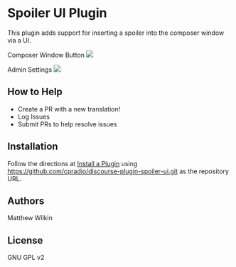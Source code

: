 # Spoiler UI Plugin
This plugin adds support for inserting a spoiler into the composer window via a UI.

Composer Window Button
![](https://raw.githubusercontent.com/cpradio/discourse-plugin-spoiler-ui/master/screenshot-composer.png)

Admin Settings
![](https://raw.githubusercontent.com/cpradio/discourse-plugin-spoiler-ui/master/screenshot-admin-settings.png)

## How to Help

- Create a PR with a new translation!
- Log Issues
- Submit PRs to help resolve issues

## Installation

Follow the directions at [Install a Plugin](https://meta.discourse.org/t/install-a-plugin/19157) using https://github.com/cpradio/discourse-plugin-spoiler-ui.git as the repository URL.

## Authors

Matthew Wilkin

## License

GNU GPL v2
